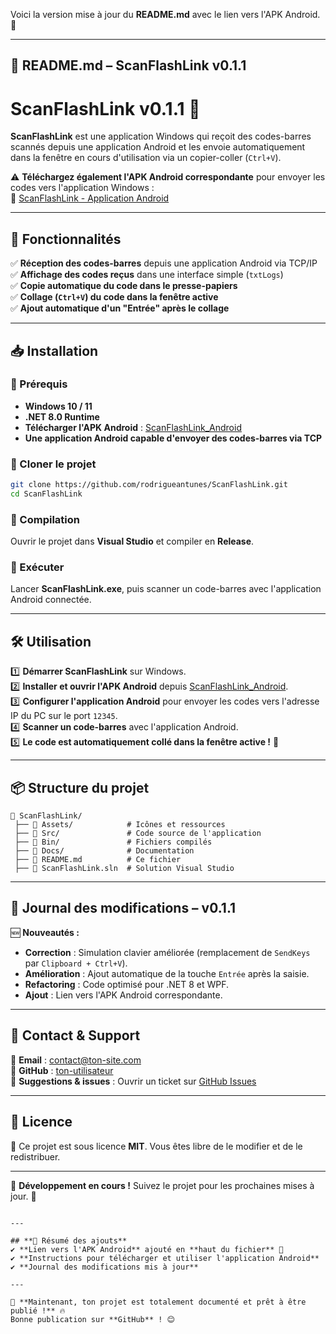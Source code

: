 Voici la version mise à jour du **README.md** avec le lien vers l'APK Android. 🚀  

---

## **📌 README.md – ScanFlashLink v0.1.1**


# ScanFlashLink v0.1.1 🚀

**ScanFlashLink** est une application Windows qui reçoit des codes-barres scannés depuis une application Android et les envoie automatiquement dans la fenêtre en cours d'utilisation via un copier-coller (`Ctrl+V`).  

⚠️ **Téléchargez également l'APK Android correspondante** pour envoyer les codes vers l'application Windows :  
🔗 [ScanFlashLink - Application Android](https://github.com/rodrigueantunes/ScanFlashLink_Android)  

---

## **📜 Fonctionnalités**
✅ **Réception des codes-barres** depuis une application Android via TCP/IP  
✅ **Affichage des codes reçus** dans une interface simple (`txtLogs`)  
✅ **Copie automatique du code dans le presse-papiers**  
✅ **Collage (`Ctrl+V`) du code dans la fenêtre active**  
✅ **Ajout automatique d'un "Entrée" après le collage**  

---

## **📥 Installation**
### **🔹 Prérequis**
- **Windows 10 / 11**
- **.NET 8.0 Runtime**
- **Télécharger l'APK Android** : [ScanFlashLink_Android](https://github.com/rodrigueantunes/ScanFlashLink_Android)
- **Une application Android capable d'envoyer des codes-barres via TCP**

### **🔹 Cloner le projet**
```sh
git clone https://github.com/rodrigueantunes/ScanFlashLink.git
cd ScanFlashLink
```

### **🔹 Compilation**
Ouvrir le projet dans **Visual Studio** et compiler en **Release**.

### **🔹 Exécuter**
Lancer **ScanFlashLink.exe**, puis scanner un code-barres avec l'application Android connectée.

---

## **🛠️ Utilisation**
1️⃣ **Démarrer ScanFlashLink** sur Windows.  
2️⃣ **Installer et ouvrir l'APK Android** depuis [ScanFlashLink_Android](https://github.com/rodrigueantunes/ScanFlashLink_Android).  
3️⃣ **Configurer l'application Android** pour envoyer les codes vers l'adresse IP du PC sur le port `12345`.  
4️⃣ **Scanner un code-barres** avec l'application Android.  
5️⃣ **Le code est automatiquement collé dans la fenêtre active !** 🎉  

---

## **📦 Structure du projet**
```
📂 ScanFlashLink/
 ├── 📂 Assets/            # Icônes et ressources
 ├── 📂 Src/               # Code source de l'application
 ├── 📂 Bin/               # Fichiers compilés
 ├── 📂 Docs/              # Documentation
 ├── 📜 README.md          # Ce fichier
 ├── 📜 ScanFlashLink.sln  # Solution Visual Studio
```

---

## **📜 Journal des modifications – v0.1.1**
🆕 **Nouveautés :**
- **Correction** : Simulation clavier améliorée (remplacement de `SendKeys` par `Clipboard + Ctrl+V`).  
- **Amélioration** : Ajout automatique de la touche `Entrée` après la saisie.  
- **Refactoring** : Code optimisé pour .NET 8 et WPF.  
- **Ajout** : Lien vers l'APK Android correspondante.  

---

## **📩 Contact & Support**
📧 **Email** : contact@ton-site.com  
🐙 **GitHub** : [ton-utilisateur](https://github.com/ton-utilisateur)  
🚀 **Suggestions & issues** : Ouvrir un ticket sur [GitHub Issues](https://github.com/ton-utilisateur/ScanFlashLink/issues)  

---

## **📄 Licence**
📝 Ce projet est sous licence **MIT**. Vous êtes libre de le modifier et de le redistribuer.  

---

🚀 **Développement en cours !** Suivez le projet pour les prochaines mises à jour. 🎯  
```

---

## **📌 Résumé des ajouts**
✔ **Lien vers l'APK Android** ajouté en **haut du fichier** 📲  
✔ **Instructions pour télécharger et utiliser l'application Android**  
✔ **Journal des modifications mis à jour**  

---

🚀 **Maintenant, ton projet est totalement documenté et prêt à être publié !** 🔥  
Bonne publication sur **GitHub** ! 😊
